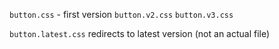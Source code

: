 `button.css` - first version
`button.v2.css`
`button.v3.css`

`button.latest.css` redirects to latest version (not an actual file)